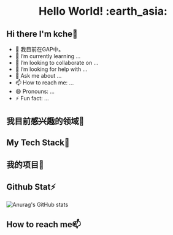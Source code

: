 <h1 align= "center"><b>Hello World! :earth_asia:</b></h1>



## Hi there I'm kche👋
- 🔭 我目前在GAP中。
- 🌱 I’m currently learning ...
- 👯 I’m looking to collaborate on ...
- 🤔 I’m looking for help with ...
- 💬 Ask me about ...
- 📫 How to reach me: ...
- 😄 Pronouns: ...
- ⚡ Fun fact: ...

## 我目前感兴趣的领域💬

## My Tech Stack🔧



## 我的项目🤔

## Github Stat⚡
![Anurag's GitHub stats](https://github-readme-stats.vercel.app/api?username=kche0169&theme=dark&show_icons=true)

## How to reach me📫
<!--
**kche0169/kche0169** is a ✨ _special_ ✨ repository because its `README.md` (this file) appears on your GitHub profile.

Here are some ideas to get you started:

- 🔭 I’m currently working on ...
- 🌱 I’m currently learning ...
- 👯 I’m looking to collaborate on ...
- 🤔 I’m looking for help with ...
- 💬 Ask me about ...
- 📫 How to reach me: ...
- 😄 Pronouns: ...
- ⚡ Fun fact: ...
-->
